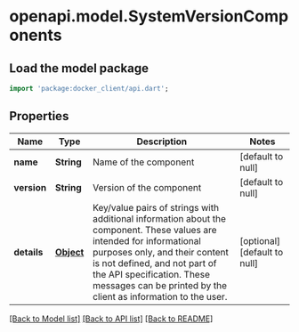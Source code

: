 # openapi.model.SystemVersionComponents

## Load the model package
```dart
import 'package:docker_client/api.dart';
```

## Properties
Name | Type | Description | Notes
------------ | ------------- | ------------- | -------------
**name** | **String** | Name of the component  | [default to null]
**version** | **String** | Version of the component  | [default to null]
**details** | [**Object**](.md) | Key/value pairs of strings with additional information about the component. These values are intended for informational purposes only, and their content is not defined, and not part of the API specification.  These messages can be printed by the client as information to the user.  | [optional] [default to null]

[[Back to Model list]](../README.md#documentation-for-models) [[Back to API list]](../README.md#documentation-for-api-endpoints) [[Back to README]](../README.md)


